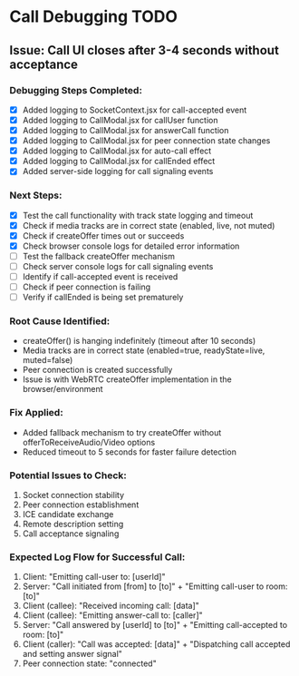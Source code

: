 # Call Debugging TODO

## Issue: Call UI closes after 3-4 seconds without acceptance

### Debugging Steps Completed:
- [x] Added logging to SocketContext.jsx for call-accepted event
- [x] Added logging to CallModal.jsx for callUser function
- [x] Added logging to CallModal.jsx for answerCall function
- [x] Added logging to CallModal.jsx for peer connection state changes
- [x] Added logging to CallModal.jsx for auto-call effect
- [x] Added logging to CallModal.jsx for callEnded effect
- [x] Added server-side logging for call signaling events

### Next Steps:
- [x] Test the call functionality with track state logging and timeout
- [x] Check if media tracks are in correct state (enabled, live, not muted)
- [x] Check if createOffer times out or succeeds
- [x] Check browser console logs for detailed error information
- [ ] Test the fallback createOffer mechanism
- [ ] Check server console logs for call signaling events
- [ ] Identify if call-accepted event is received
- [ ] Check if peer connection is failing
- [ ] Verify if callEnded is being set prematurely

### Root Cause Identified:
- createOffer() is hanging indefinitely (timeout after 10 seconds)
- Media tracks are in correct state (enabled=true, readyState=live, muted=false)
- Peer connection is created successfully
- Issue is with WebRTC createOffer implementation in the browser/environment

### Fix Applied:
- Added fallback mechanism to try createOffer without offerToReceiveAudio/Video options
- Reduced timeout to 5 seconds for faster failure detection

### Potential Issues to Check:
1. Socket connection stability
2. Peer connection establishment
3. ICE candidate exchange
4. Remote description setting
5. Call acceptance signaling

### Expected Log Flow for Successful Call:
1. Client: "Emitting call-user to: [userId]"
2. Server: "Call initiated from [from] to [to]" + "Emitting call-user to room: [to]"
3. Client (callee): "Received incoming call: [data]"
4. Client (callee): "Emitting answer-call to: [caller]"
5. Server: "Call answered by [userId] to [to]" + "Emitting call-accepted to room: [to]"
6. Client (caller): "Call was accepted: [data]" + "Dispatching call accepted and setting answer signal"
7. Peer connection state: "connected"
